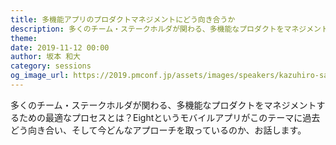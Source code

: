 ```yaml
---
title: 多機能アプリのプロダクトマネジメントにどう向き合うか
description: 多くのチーム・ステークホルダが関わる、多機能なプロダクトをマネジメントするための最適なプロセスとは？Eightというモバイルアプリがこのテーマに過去どう向き合い、そして今どんなアプローチを取っているのか、お話します。
theme: 
date: 2019-11-12 00:00
author: 坂本 和大
category: sessions
og_image_url: https://2019.pmconf.jp/assets/images/speakers/kazuhiro-sakamoto.png
---
```


多くのチーム・ステークホルダが関わる、多機能なプロダクトをマネジメントするための最適なプロセスとは？Eightというモバイルアプリがこのテーマに過去どう向き合い、そして今どんなアプローチを取っているのか、お話します。 